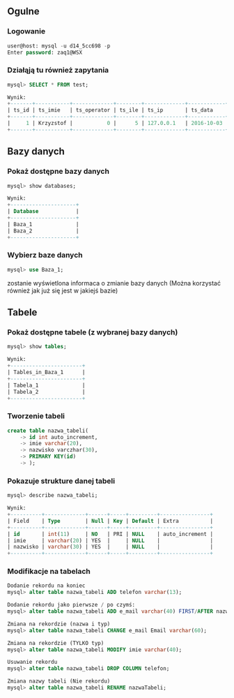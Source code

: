 ## Ogulne
### Logowanie
```sql
user@host: mysql -u d14_5cc698 -p
Enter password: zaq1@WSX
```

### Działąją tu również zapytania
```sql
mysql> SELECT * FROM test;

Wynik:
+-------+-----------+-------------+--------+-------------+------------+
| ts_id | ts_imie   | ts_operator | ts_ile | ts_ip       | ts_data    |
+-------+-----------+-------------+--------+-------------+------------+
|     1 | Krzyzstof |           0 |      5 | 127.0.0.1   | 2016-10-03 |
+-------+-----------+-------------+--------+-------------+------------+
```

## Bazy danych
### Pokaż dostępne bazy danych
```sql
mysql> show databases;

Wynik:
+---------------------+
| Database            |
+---------------------+
| Baza_1              |
| Baza_2              |
+---------------------+
```

### Wybierz baze danych
``` sql
mysql> use Baza_1;
```
zostanie wyświetlona informaca o zmianie bazy danych (Można korzystać również jak już się jest w jakiejś bazie)

## Tabele
### Pokaż dostępne tabele (z wybranej bazy danych)
```sql
mysql> show tables;

Wynik:
+-----------------------+
| Tables_in_Baza_1      |
+-----------------------+
| Tabela_1              |
| Tabela_2              |
+-----------------------+
```

### Tworzenie tabeli
```sql
create table nazwa_tabeli(
    -> id int auto_increment,
    -> imie varchar(20),
    -> nazwisko varczhar(30),
    -> PRIMARY KEY(id)
    -> );
```

### Pokazuje strukture danej tabeli
```sql
mysql> describe nazwa_tabeli;

Wynik:
+----------+-------------+------+-----+---------+----------------+
| Field    | Type        | Null | Key | Default | Extra          |
+----------+-------------+------+-----+---------+----------------+
| id       | int(11)     | NO   | PRI | NULL    | auto_increment |
| imie     | varchar(20) | YES  |     | NULL    |                |
| nazwisko | varchar(30) | YES  |     | NULL    |                |
+----------+-------------+------+-----+---------+----------------+
```

### Modifikacje na tabelach
```sql
Dodanie rekordu na koniec
mysql> alter table nazwa_tabeli ADD telefon varchar(13);

Dodanie rekordu jako pierwsze / po czymś:
mysql> alter table nazwa_tabeli ADD e_mail varchar(40) FIRST/AFTER nazwisko;

Zmiana na rekordzie (nazwa i typ)
mysql> alter table nazwa_tabeli CHANGE e_mail Email varchar(60);

Zmiana na rekordzie (TYLKO typ)
mysql> alter table nazwa_tabeli MODIFY imie varchar(40);

Usuwanie rekordu
mysql> alter table nazwa_tabeli DROP COLUMN telefon;

Zmiana nazwy tabeli (Nie rekordu)
mysql> alter table nazwa_tabeli RENAME nazwaTabeli;


```